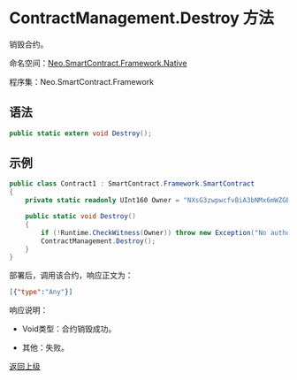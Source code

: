 # ContractManagement.Destroy 方法

销毁合约。

命名空间：[Neo.SmartContract.Framework.Native](../../native/index.md)

程序集：Neo.SmartContract.Framework

## 语法

```cs
public static extern void Destroy();
```

## 示例

```cs
public class Contract1 : SmartContract.Framework.SmartContract
{
    private static readonly UInt160 Owner = "NXsG3zwpwcfvBiA3bNMx6mWZGEro9ZqTqM".ToScriptHash();

    public static void Destroy()
    {
        if (!Runtime.CheckWitness(Owner)) throw new Exception("No authorization.");
        ContractManagement.Destroy();
    }
}
```

部署后，调用该合约，响应正文为：

```json
[{"type":"Any"}]
```

响应说明：

- Void类型：合约销毁成功。

- 其他：失败。

[返回上级](index.md)
